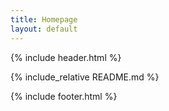 ```yaml
---
title: Homepage
layout: default
---
```


{% include header.html %}

{% include_relative README.md %}

{% include footer.html %}
